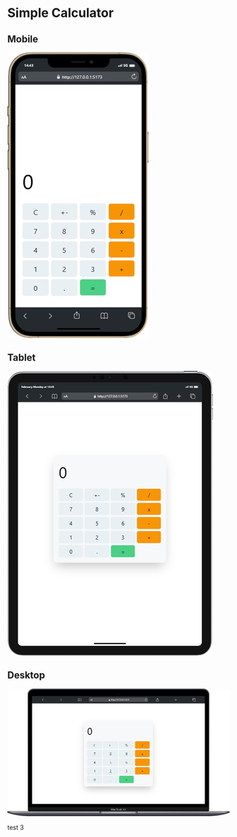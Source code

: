 # Simple Calculator

## Mobile
![Mobile View](ui/mobile.png)

## Tablet
![Tablet View](ui/tablet.png)

## Desktop
![Desktop View](ui/desktop.png)

test 3
